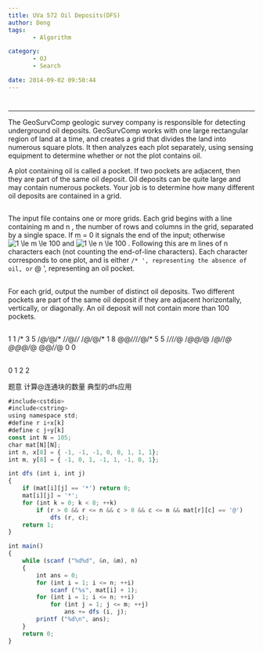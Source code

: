 ```yaml
---
title: UVa 572 Oil Deposits(DFS)
author: Deng
tags: 
       - Algorithm

category: 
       - OJ
       - Search

date: 2014-09-02 09:50:44
---
```

#

****

The GeoSurvComp geologic survey company is responsible for detecting underground oil deposits. GeoSurvComp works with one large rectangular region of land at a time, and creates a grid that divides the land into numerous square plots. It then analyzes each plot separately, using sensing equipment to determine whether or not the plot contains oil.

A plot containing oil is called a pocket. If two pockets are adjacent, then they are part of the same oil deposit. Oil deposits can be quite large and may contain numerous pockets. Your job is to determine how many different oil deposits are contained in a grid.

##

The input file contains one or more grids. Each grid begins with a line containing m and n , the number of rows and columns in the grid, separated by a single space. If m = 0 it signals the end of the input; otherwise  ![$1 \le m \le 100$](../images/dge.org-external-5-572img1.gif.png) and  ![$1 \le n \le 100$](../images/dge.org-external-5-572img2.gif.png) . Following this are m lines of n characters each (not counting the end-of-line characters). Each character corresponds to one plot, and is either ` /* ', representing the absence of oil, or ` @ ', representing an oil pocket.

##

For each grid, output the number of distinct oil deposits. Two different pockets are part of the same oil deposit if they are adjacent horizontally, vertically, or diagonally. An oil deposit will not contain more than 100 pockets.

##

1 1 /* 3 5 /*@/*@/* /*/*@/*/* /*@/*@/* 1 8 @@/*/*/*/*@/* 5 5 /*/*/*/*@ /*@@/*@ /*@/*/*@ @@@/*@ @@/*/*@ 0 0

##

0 1 2 2

题意 计算@连通块的数量 典型的dfs应用

```js 
#include<cstdio>
#include<cstring>
using namespace std;
#define r i+x[k]
#define c j+y[k]
const int N = 105;
char mat[N][N];
int n, x[8] = { -1, -1, -1, 0, 0, 1, 1, 1};
int m, y[8] = { -1, 0, 1, -1, 1, -1, 0, 1};

int dfs (int i, int j)
{
    if (mat[i][j] == '*') return 0;
    mat[i][j] = '*';
    for (int k = 0; k < 8; ++k)
        if (r > 0 && r <= n && c > 0 && c <= m && mat[r][c] == '@')
            dfs (r, c);
    return 1;
}

int main()
{
    while (scanf ("%d%d", &n, &m), n)
    {
        int ans = 0;
        for (int i = 1; i <= n; ++i)
            scanf ("%s", mat[i] + 1);
        for (int i = 1; i <= n; ++i)
            for (int j = 1; j <= m; ++j)
                ans += dfs (i, j);
        printf ("%d\n", ans);
    }
    return 0;
}
```
